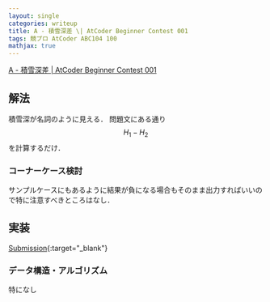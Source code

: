 ```yaml
---
layout: single
categories: writeup
title: A - 積雪深差 \| AtCoder Beginner Contest 001
tags: 競プロ AtCoder ABC104 100
mathjax: true
---
```


[A - 積雪深差 \| AtCoder Beginner Contest 001](https://beta.atcoder.jp/contests/abc001/tasks/abc001_1)

## 解法
積雪深が名詞のように見える．
問題文にある通り$$H_1 - H_2$$を計算するだけ．

### コーナーケース検討
サンプルケースにもあるように結果が負になる場合もそのまま出力すればいいので特に注意すべきところはなし．
## 実装

[Submission](https://beta.atcoder.jp/contests/abc001/submissions/3001460){:target="_blank"}

### データ構造・アルゴリズム
特になし